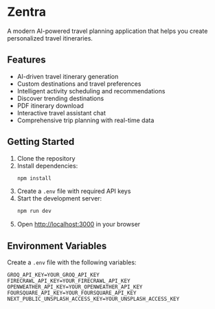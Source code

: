 # Zentra

A modern AI-powered travel planning application that helps you create personalized travel itineraries.

## Features

- AI-driven travel itinerary generation
- Custom destinations and travel preferences
- Intelligent activity scheduling and recommendations
- Discover trending destinations
- PDF itinerary download
- Interactive travel assistant chat
- Comprehensive trip planning with real-time data

## Getting Started

1. Clone the repository
2. Install dependencies:
   ```bash
   npm install
   ```
3. Create a `.env` file with required API keys
4. Start the development server:
   ```bash
   npm run dev
   ```
5. Open [http://localhost:3000](http://localhost:3000) in your browser

## Environment Variables

Create a `.env` file with the following variables:

```
GROQ_API_KEY=YOUR_GROQ_API_KEY
FIRECRAWL_API_KEY=YOUR_FIRECRAWL_API_KEY
OPENWEATHER_API_KEY=YOUR_OPENWEATHER_API_KEY
FOURSQUARE_API_KEY=YOUR_FOURSQUARE_API_KEY
NEXT_PUBLIC_UNSPLASH_ACCESS_KEY=YOUR_UNSPLASH_ACCESS_KEY

```